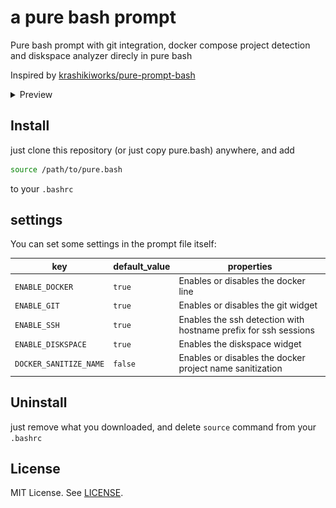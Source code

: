 # a pure bash prompt

Pure bash prompt with git integration, docker compose project detection and
diskspace analyzer direcly in pure bash

Inspired by [krashikiworks/pure-prompt-bash](https://github.com/krashikiworks/pure-prompt-bash)

<details>
<summary>Preview</summary>

### **disk-analyzer**:

> has color values for 'above 50%', 'below 50%', and 'below threshhold' <- the
> threshhold is configurable via a VARIABLE
>
> `ENABLE_DISKSPACE=true`

![disk-analyzer](assets/disk-analyzer.png)

---

### **git-status**:

> `ENABLE_GIT=true`

![git-status](assets/git-status.pure-prompt.gif)

---

### **docker-status**:

> `ENABLE_DOCKER=true`

![docker-showcase](assets/docker-status.pure-prompt.gif)

</details>

## Install

just clone this repository (or just copy pure.bash) anywhere, and add

```bash
source /path/to/pure.bash
```

to your `.bashrc`

## settings

You can set some settings in the prompt file itself:

| key | default_value | properties |
| - | - | - |
| `ENABLE_DOCKER` | `true` | Enables or disables the docker line |
| `ENABLE_GIT` | `true` | Enables or disables the git widget |
| `ENABLE_SSH`  | `true` | Enables the ssh detection with hostname prefix for ssh sessions |
| `ENABLE_DISKSPACE` | `true` | Enables the diskspace widget |
| `DOCKER_SANITIZE_NAME` | `false` | Enables or disables the docker project name sanitization |

## Uninstall

just remove what you downloaded, and delete `source` command from your `.bashrc`

## License

MIT License. See [LICENSE](./LICENSE).
